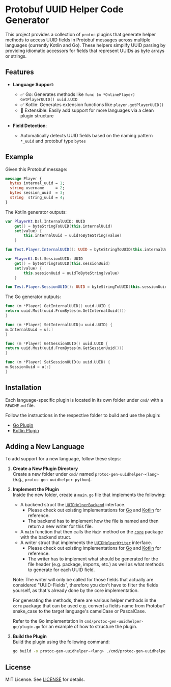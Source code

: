 # Protobuf UUID Helper Code Generator

This project provides a collection of `protoc` plugins that generate helper methods to access UUID fields in Protobuf messages across multiple languages (currently Kotlin and Go). These helpers simplify UUID parsing by providing idiomatic accessors for fields that represent UUIDs as byte arrays or strings.

## Features

- **Language Support**:
    - ✅ Go: Generates methods like `func (m *OnlinePlayer) GetPlayerUUID() uuid.UUID`
    - ✅ Kotlin: Generates extension functions like `player.getPlayerUUID()`
  - 🧪 Extensible: Easily add support for more languages via a clean plugin structure

- **Field Detection**:
  - Automatically detects UUID fields based on the naming pattern `*_uuid` and protobuf type `bytes`

## Example

Given this Protobuf message:

```proto
message Player {
  bytes internal_uuid = 1;
  string username     = 2;
  bytes session_uuid  = 3;
  string  string_uuid = 4;
}
```

The Kotlin generator outputs:

```kotlin
var PlayerKt.Dsl.InternalUUID: UUID
    get() = byteStringToUUID(this.internalUuid)
    set(value) {
        this.internalUuid = uuidToByteString(value)
    }

fun Test.Player.InternalUUID(): UUID = byteStringToUUID(this.internalUuid)

var PlayerKt.Dsl.SessionUUID: UUID
    get() = byteStringToUUID(this.sessionUuid)
    set(value) {
        this.sessionUuid = uuidToByteString(value)
    }

fun Test.Player.SessionUUID(): UUID = byteStringToUUID(this.sessionUuid)
```

The Go generator outputs:

```go
func (m *Player) GetInternalUUID() uuid.UUID {
return uuid.Must(uuid.FromBytes(m.GetInternalUuid()))
}

func (m *Player) SetInternalUUID(u uuid.UUID) {
m.InternalUuid = u[:]
}

func (m *Player) GetSessionUUID() uuid.UUID {
return uuid.Must(uuid.FromBytes(m.GetSessionUuid()))
}

func (m *Player) SetSessionUUID(u uuid.UUID) {
m.SessionUuid = u[:]
}

```

## Installation

Each language-specific plugin is located in its own folder under `cmd/` with a `README.md` file.

Follow the instructions in the respective folder to build and use the plugin:

- [Go Plugin](cmd/protoc-gen-uuidhelper-go/README.md)
- [Kotlin Plugin](cmd/protoc-gen-uuidhelper-kotlin/README.md)

## Adding a New Language

To add support for a new language, follow these steps:

1. **Create a New Plugin Directory**  
   Create a new folder under `cmd/` named `protoc-gen-uuidhelper-<lang>` (e.g., `protoc-gen-uuidhelper-python`).


2. **Implement the Plugin**  
   Inside the new folder, create a `main.go` file that implements the following:
    - A backend struct the [`UUIDHelperBackend`](core/generator.go) interface.
      - Please check out existing implementations for [Go](cmd/protoc-gen-uuidhelper-go/plugin.go) and [Kotlin](cmd/protoc-gen-uuidhelper-kotlin/plugin.go) for reference.
      - The backend has to implement how the file is named and then return a new writer for this file.
    - A `main` function that then calls the `Main` method on the [`core`](core/generator.go) package with the backend struct.
    - A writer struct that implements the [`UUIDHelperWriter`](core/generator.go) interface.
      - Please check out existing implementations for [Go](cmd/protoc-gen-uuidhelper-go/writer.go) and [Kotlin](cmd/protoc-gen-uuidhelper-kotlin/writer.go) for reference.
      - The writer has to implement what should be generated for the file header (e.g. package, imports, etc.) as well as what methods to generate for each UUID field.

    Note: The writer will only be called for those fields that actually are considered "UUID-Fields", therefore you don't have to filter the fields yourself, as that's already done by the core implementation.

    For generating the methods, there are various helper methods in the `core` package that can be used e.g. convert a fields name from Protobuf' snake_case to the target language's camelCase or PascalCase.

    Refer to the Go implementation in `cmd/protoc-gen-uuidhelper-go/plugin.go` for an example of how to structure the plugin.


3. **Build the Plugin**  
   Build the plugin using the following command:
   ```bash
   go build -o protoc-gen-uuidhelper-<lang> ./cmd/protoc-gen-uuidhelper-<lang>
    ```

## License

MIT License. See [LICENSE](LICENSE) for details.

